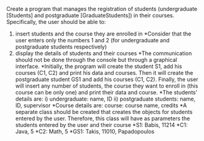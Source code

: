 Create a program that manages the registration of students (undergraduate [Students] and postgraduate [GraduateStudents]) in their courses. Specifically, the user should be able to:
1) insert students and the course they are enrolled in 
*Consider that the user enters only the numbers 1 and 2 (for undergraduate and postgraduate students respectively)
2) display the details of students and their courses
*The communication should not be done through the console but through a graphical interface. 
*Initially, the program will create the student S1, add his courses (C1, C2) and print his data and courses. Then it will create the postgraduate student GS1 and add his courses (C1, C2). Finally, the user will insert any number of students, the course they want to enroll in (this course can be only one) and print their data and course.
*The students' details are: i) undergraduate: name, ID 
							ii) postgraduate students: name, ID, supervisor
*Course details are: course: course name, credits
*A separate class should be created that creates the objects for students entered by the user. Therefore, this class will have as parameters the students entered by the user and their course
*S1: Babis, 11214
*C1: Java, 5
*C2: Math, 5
*GS1: Takis, 11010, Papadopoulos

